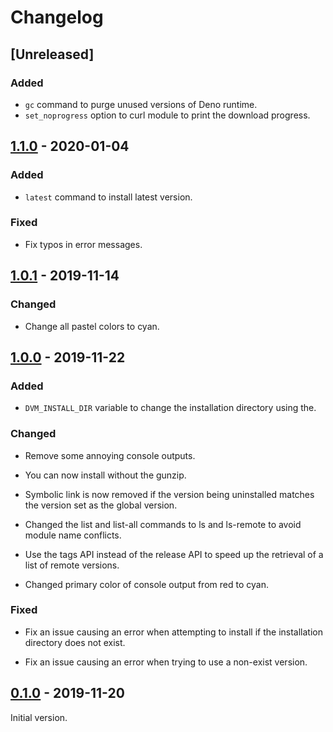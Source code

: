 # Changelog

## [Unreleased]

### Added

- `gc` command to purge unused versions of Deno runtime.
- `set_noprogress` option to curl module to print the download progress.

## [1.1.0](https://github.com/imbsky/dvm/releases/tag/v1.1.0) - 2020-01-04

### Added

- `latest` command to install latest version.

### Fixed

- Fix typos in error messages.

## [1.0.1](https://github.com/imbsky/dvm/releases/tag/v1.0.1) - 2019-11-14

### Changed

- Change all pastel colors to cyan.

## [1.0.0](https://github.com/imbsky/dvm/releases/tag/v1.0.0) - 2019-11-22

### Added

- `DVM_INSTALL_DIR` variable to change the installation directory using the.

### Changed

- Remove some annoying console outputs.

- You can now install without the gunzip.

- Symbolic link is now removed if the version being uninstalled matches the
  version set as the global version.

- Changed the list and list-all commands to ls and ls-remote to avoid module
  name conflicts.

- Use the tags API instead of the release API to speed up the retrieval of a
  list of remote versions.

- Changed primary color of console output from red to cyan.

### Fixed

- Fix an issue causing an error when attempting to install if the installation
  directory does not exist.

- Fix an issue causing an error when trying to use a non-exist version.

## [0.1.0](https://github.com/imbsky/dvm/releases/tag/v0.1.0) - 2019-11-20

Initial version.
